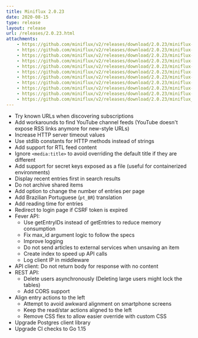 ```yaml
---
title: Miniflux 2.0.23
date: 2020-08-15
type: release
layout: release
url: /releases/2.0.23.html
attachments:
    - https://github.com/miniflux/v2/releases/download/2.0.23/miniflux-darwin-amd64
    - https://github.com/miniflux/v2/releases/download/2.0.23/miniflux-freebsd-amd64
    - https://github.com/miniflux/v2/releases/download/2.0.23/miniflux-linux-amd64
    - https://github.com/miniflux/v2/releases/download/2.0.23/miniflux-linux-arm64
    - https://github.com/miniflux/v2/releases/download/2.0.23/miniflux-linux-armv5
    - https://github.com/miniflux/v2/releases/download/2.0.23/miniflux-linux-armv6
    - https://github.com/miniflux/v2/releases/download/2.0.23/miniflux-linux-armv7
    - https://github.com/miniflux/v2/releases/download/2.0.23/miniflux-openbsd-amd64
    - https://github.com/miniflux/v2/releases/download/2.0.23/miniflux-windows-amd64
    - https://github.com/miniflux/v2/releases/download/2.0.23/miniflux-2.0.23-1.0.x86_64.rpm
    - https://github.com/miniflux/v2/releases/download/2.0.23/miniflux_2.0.23_amd64.deb
---
```


* Try known URLs when discovering subscriptions
* Add workarounds to find YouTube channel feeds (YouTube doesn't expose RSS links anymore for new-style URLs)
* Increase HTTP server timeout values
* Use stdlib constants for HTTP methods instead of strings
* Add support for RTL feed content
* Ignore `<media:title>` to avoid overriding the default title if they are different
* Add support for secret keys exposed as a file (useful for containerized environments)
* Display recent entries first in search results
* Do not archive shared items
* Add option to change the number of entries per page
* Add Brazilian Portuguese (`pt_BR`) translation
* Add reading time for entries
* Redirect to login page if CSRF token is expired
* Fever API:
    - Use getEntryIDs instead of getEntries to reduce memory consumption
    - Fix max_id argument logic to follow the specs
    - Improve logging
    - Do not send articles to external services when unsaving an item
    - Create index to speed up API calls
    - Log client IP in middleware
* API client: Do not return body for response with no content
* REST API:
    - Delete users asynchronously (Deleting large users might lock the tables)
    - Add CORS support
* Align entry actions to the left
    - Attempt to avoid awkward alignment on smartphone screens
    - Keep the read/star actions aligned to the left
    - Remove CSS flex to allow easier override with custom CSS
* Upgrade Postgres client library
* Upgrade CI checks to Go 1.15
